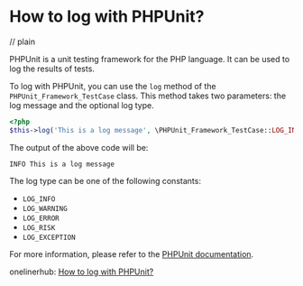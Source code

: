 # How to log with PHPUnit?
// plain

PHPUnit is a unit testing framework for the PHP language. It can be used to log the results of tests.

To log with PHPUnit, you can use the `log` method of the `PHPUnit_Framework_TestCase` class. This method takes two parameters: the log message and the optional log type.

```php
<?php
$this->log('This is a log message', \PHPUnit_Framework_TestCase::LOG_INFO);
```

The output of the above code will be:
```
INFO This is a log message
```

The log type can be one of the following constants:
- `LOG_INFO`
- `LOG_WARNING`
- `LOG_ERROR`
- `LOG_RISK`
- `LOG_EXCEPTION`

For more information, please refer to the [PHPUnit documentation](https://phpunit.readthedocs.io/en/latest/).

onelinerhub: [How to log with PHPUnit?](https://onelinerhub.com/phpunit/how-to-log-with-phpunit)